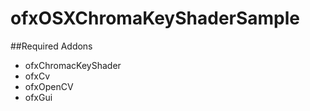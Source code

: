 ofxOSXChromaKeyShaderSample
================

##Required Addons

* ofxChromacKeyShader
* ofxCv
* ofxOpenCV
* ofxGui
